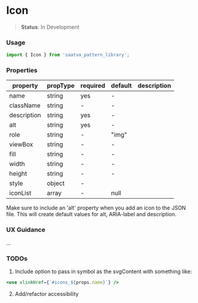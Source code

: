 # Icon

> **Status**: In Development

### Usage

```js
import { Icon } from 'saatva_pattern_library';
```

### Properties

| property  | propType | required | default | description
| --------  | -------- | -------- | ------- | -----------
| name | string | yes | - | 
| className | string | - | - | 
| description | string | yes | - | 
| alt | string | yes | - | 
| role | string | - | "img" | 
| viewBox | string | - | - | 
| fill | string | - | - | 
| width | string | - | - | 
| height | string | - | - | 
| style | object | -
| iconList | array | - | null

Make sure to include an 'alt' property when you add an icon to the JSON file. This will create default values for alt, ARIA-label and description.


### UX Guidance 
...


### TODOs
1. Include option to pass in symbol as the svgContent with something like:  
```jsx
<use xlinkHref={`#icons_${props.name}`} />
```
2. Add/refactor accessibility